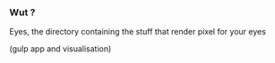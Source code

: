 ### Wut ?


Eyes, the directory containing the stuff that render pixel for your eyes

(gulp app and visualisation)
